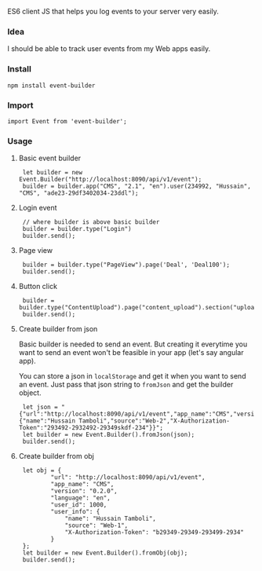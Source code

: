ES6 client JS that helps you log events to your server very easily.

### Idea ####
I should be able to track user events from my Web apps easily.

### Install ###

    npm install event-builder

### Import ###

    import Event from 'event-builder';

### Usage ###

1. Basic event builder
 
        let builder = new Event.Builder("http://localhost:8090/api/v1/event");
        builder = builder.app("CMS", "2.1", "en").user(234992, "Hussain", "CMS", "ade23-29df3402034-23ddl");
        
2. Login event 
        
        // where builder is above basic builder
        builder = builder.type("Login")
        builder.send();

2. Page view

        builder = builder.type("PageView").page('Deal', 'Deal100');
        builder.send();
    
3. Button click

        builder = builder.type("ContentUpload").page("content_upload").section("upload_button").action("click");
        builder.send();

4. Create builder from json

    Basic builder is needed to send an event. But creating it everytime you want to send an event won't be feasible in your app (let's say angular app). 

    You can store a json in `localStorage` and get it when you want to send an event. Just pass that json string to `fromJson` and get the builder object.

        let json = "{"url":"http://localhost:8090/api/v1/event","app_name":"CMS","version":"0.2.0","language":"en","user_id":1000,"user_info":{"name":"Hussain Tamboli","source":"Web-2","X-Authorization-Token":"293492-2932492-29349skdf-234"}}";
        let builder = new Event.Builder().fromJson(json);
        builder.send();

5. Create builder from obj

        let obj = {
                "url": "http://localhost:8090/api/v1/event",
                "app_name": "CMS",
                "version": "0.2.0",
                "language": "en",
                "user_id": 1000,
                "user_info": {
                    "name": "Hussain Tamboli", 
                    "source": "Web-1", 
                    "X-Authorization-Token": "b29349-29349-293499-2934"
                }
        };
        let builder = new Event.Builder().fromObj(obj);
        builder.send();

